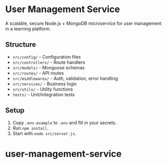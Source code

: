 # User Management Service

A scalable, secure Node.js + MongoDB microservice for user management in a learning platform.

## Structure
- `src/config/` - Configuration files
- `src/controllers/` - Route handlers
- `src/models/` - Mongoose schemas
- `src/routes/` - API routes
- `src/middlewares/` - Auth, validation, error handling
- `src/services/` - Business logic
- `src/utils/` - Utility functions
- `tests/` - Unit/integration tests

## Setup
1. Copy `.env.example` to `.env` and fill in your secrets.
2. Run `npm install`.
3. Start with `node src/server.js`.
# user-management-service
